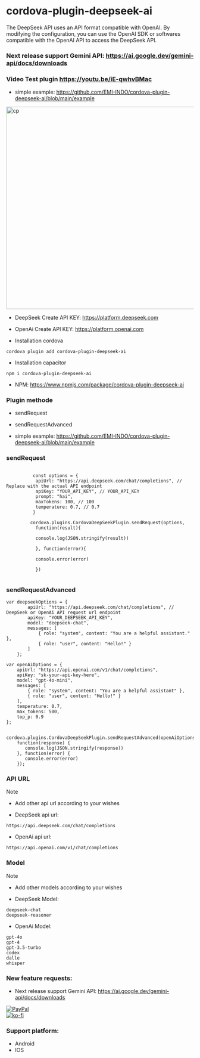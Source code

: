# cordova-plugin-deepseek-ai
 

 The DeepSeek API uses an API format compatible with OpenAI. By modifying the configuration, you can use the OpenAI SDK or softwares compatible with the OpenAI API to access the DeepSeek API.

 ### Next release support Gemini API: https://ai.google.dev/gemini-api/docs/downloads

### Video Test plugin https://youtu.be/iE-qwhvBMac

- simple example: https://github.com/EMI-INDO/cordova-plugin-deepseek-ai/blob/main/example
 
<img width="543" alt="cp" src="https://github.com/user-attachments/assets/31eda0e0-03c2-435b-979f-195e0c747496">



- DeepSeek Create API KEY: https://platform.deepseek.com
- OpenAi Create API KEY: https://platform.openai.com

- Installation cordova
```
cordova plugin add cordova-plugin-deepseek-ai
```

- Installation capacitor
```
npm i cordova-plugin-deepseek-ai
```

- NPM: https://www.npmjs.com/package/cordova-plugin-deepseek-ai

### Plugin methode
- sendRequest
- sendRequestAdvanced
 
- simple example: https://github.com/EMI-INDO/cordova-plugin-deepseek-ai/blob/main/example


### sendRequest
```

          const options = {
           apiUrl: "https://api.deepseek.com/chat/completions", // Replace with the actual API endpoint
           apiKey: "YOUR_API_KEY", // YOUR_API_KEY
           prompt: "hai",
           maxTokens: 100, // 100
           temperature: 0.7, // 0.7
          }

         cordova.plugins.CordovaDeepSeekPlugin.sendRequest(options,
           function(result){

           console.log(JSON.stringify(result))

           }, function(error){

           console.error(error)

           })


```


### sendRequestAdvanced

```
var deepseekOptions = {
        apiUrl: "https://api.deepseek.com/chat/completions", // DeepSeek or OpenAi API request url endpoint
        apiKey: "YOUR_DEEPSEEK_API_KEY",
        model: "deepseek-chat",
        messages: [
            { role: "system", content: "You are a helpful assistant." },
            { role: "user", content: "Hello!" }
        ]
    };

var openAiOptions = {
    apiUrl: "https://api.openai.com/v1/chat/completions",
    apiKey: "sk-your-api-key-here",
    model: "gpt-4o-mini",
    messages: [
        { role: "system", content: "You are a helpful assistant" },
        { role: "user", content: "Hello!" }
    ],
    temperature: 0.7,
    max_tokens: 500,
    top_p: 0.9
};

    cordova.plugins.CordovaDeepSeekPlugin.sendRequestAdvanced(openAiOptions,
    function(response) {
       console.log(JSON.stringify(response))
    }, function(error) {
       console.error(error)
    });

```

### API URL 

> [!NOTE]  
> - Add other api url according to your wishes
- DeepSeek api url:
```
https://api.deepseek.com/chat/completions
```
- OpenAi api url: 
```
https://api.openai.com/v1/chat/completions
```

### Model
> [!NOTE]  
> - Add other models according to your wishes

- DeepSeek Model:
```
deepseek-chat
deepseek-reasoner
```
- OpenAi Model: 
```
gpt-4o
gpt-4
gpt-3.5-turbo
codex
dalle
whisper

```



### New feature requests: 

- Next release support Gemini API: https://ai.google.dev/gemini-api/docs/downloads

[![PayPal](https://img.shields.io/badge/PayPal-00457C?style=for-the-badge&logo=paypal&logoColor=white)](https://paypal.me/emiindo)  
  [![ko-fi](https://ko-fi.com/img/githubbutton_sm.svg)](https://ko-fi.com/F1F16NI8H)

  ### Support platform: 
  - Android
  - IOS
